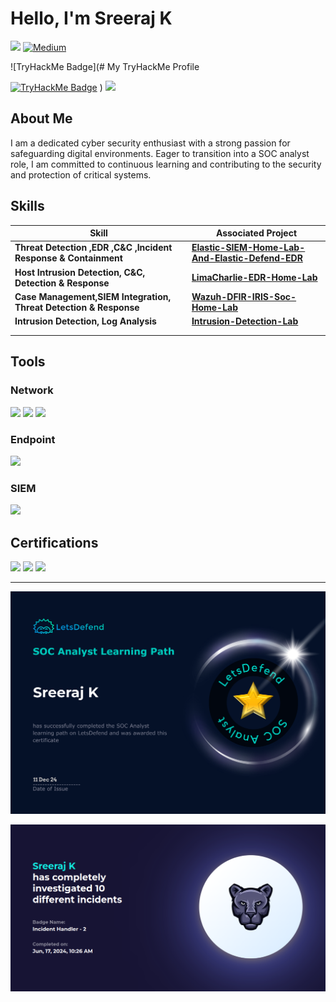                                                                                                                                                                       
  # Hello, I'm Sreeraj K

<a href="https://www.linkedin.com/in/sreeraj-kk/"><img src="https://img.shields.io/badge/-LinkedIn-0072b1?&style=for-the-badge&logo=linkedin&logoColor=white" /></a>  <a href="https://medium.com/@Sreeraj_K" target="_blank"><img src="https://cdn-icons-png.flaticon.com/512/5968/5968906.png" alt="Medium" style="width:30px;height:30px;">
</a>


![TryHackMe Badge](# My TryHackMe Profile

[![TryHackMe Badge](https://tryhackme.com/api/v2/badges/public-profile?userPublicId=738260)](https://tryhackme.com/p/sree221)
)         <img src="https://cyberdefenders-storage.s3.me-central-1.amazonaws.com/profile-badges/Sreeraj_K.png" width="300" />
                                                                                                                                            
                                                                                                                                                                                    



## About Me

I am a dedicated cyber security enthusiast with a strong passion for safeguarding digital environments. Eager to transition into a SOC analyst role, I am committed to continuous learning and contributing to the security and protection of critical systems.

## Skills


| Skill                                                             | Associated Project                                                                                                             |
| ----------------------------------------------------------------- | ------------------------------------------------------------------------------------------------------------------------------ |
| **Threat Detection ,EDR ,C&C ,Incident Response & Containment**   | **[Elastic-SIEM-Home-Lab-And-Elastic-Defend-EDR](https://github.com/SreeRaj-K0/Elastic-SIEM-Home-Lab-And-Elastic-Defend-EDR)** |
| **Host Intrusion Detection, C&C, Detection & Response**           | **[LimaCharlie-EDR-Home-Lab](https://github.com/SreeRaj-K0/LimaCharlie-EDR-Home-Lab)**                                         |
| **Case Management,SIEM Integration, Threat Detection & Response** | **[Wazuh-DFIR-IRIS-Soc-Home-Lab](https://github.com/SreeRaj-K0/Wazuh-DFIR-IRIS-Soc-Home-Lab-)**                                |
| **Intrusion Detection, Log Analysis**                             | **[Intrusion-Detection-Lab](https://github.com/SreeRaj-K0/Intrusion-Detection-Lab)**                                           |
|                                                                   |                                                                                                                                |
|                                                                   |                                                                                                                                |

## Tools


### Network

<div>
    <img src="https://img.shields.io/badge/-Wireshark-1679A7?&style=for-the-badge&logo=Wireshark&logoColor=white" />
    <img src="https://img.shields.io/badge/-Suricata-EF3B2D?&style=for-the-badge&logo=Suricata&logoColor=white" />
    <img src="https://img.shields.io/badge/-Zeek-777BB4?&style=for-the-badge&logo=Zeek&logoColor=white" />
    
    

</div>

### Endpoint

<div>
<img src="https://img.shields.io/badge/-Wazuh-1A1A1A?style=for-the-badge&logo=wazuh&logoColor=white" />

</div>

### SIEM

<div>
  <img src="https://img.shields.io/badge/-Elastic-005571?style=for-the-badge&logo=Elastic&logoColor=white" />
</div>


## Certifications

<div>
<img src="https://img.shields.io/badge/-Google%20Cybersecurity%20Certificate-4285F4?style=for-the-badge&logo=google&logoColor=white" />
<img src="https://img.shields.io/badge/-CCNA%20(Soften%20Technologies)-0056b3?style=for-the-badge&logo=cisco&logoColor=white" />
<img src="https://img.shields.io/badge/-RHCE%20(Soften%20Technologies)-FF0000?style=for-the-badge&logo=redhat&logoColor=white" />
</div>



---






![badge](images/soc.png)






![badge](images/incident.png)
